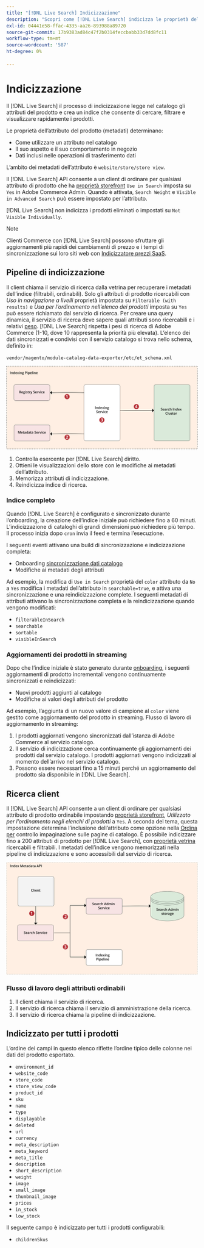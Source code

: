 ```yaml
---
title: "[!DNL Live Search] Indicizzazione"
description: "Scopri come [!DNL Live Search] indicizza le proprietà dell’attributo del prodotto."
exl-id: 04441e58-ffac-4335-aa26-893988a89720
source-git-commit: 17b9383ad84c47f2b0314feccbabb33d7dd8fc11
workflow-type: tm+mt
source-wordcount: '587'
ht-degree: 0%

---
```


# Indicizzazione

Il [!DNL Live Search] il processo di indicizzazione legge nel catalogo gli attributi del prodotto e crea un indice che consente di cercare, filtrare e visualizzare rapidamente i prodotti.

Le proprietà dell’attributo del prodotto (metadati) determinano:

* Come utilizzare un attributo nel catalogo
* Il suo aspetto e il suo comportamento in negozio
* Dati inclusi nelle operazioni di trasferimento dati

L’ambito dei metadati dell’attributo è `website/store/store view`.

Il [!DNL Live Search] API consente a un client di ordinare per qualsiasi attributo di prodotto che ha [proprietà storefront](https://experienceleague.adobe.com/docs/commerce-admin/catalog/product-attributes/product-attributes.html) `Use in Search` imposta su `Yes` in Adobe Commerce Admin. Quando è attivata, `Search Weight` e `Visible in Advanced Search` può essere impostato per l’attributo.

[!DNL Live Search] non indicizza i prodotti eliminati o impostati su `Not Visible Individually`.

>[!NOTE]
>
> Clienti Commerce con [!DNL Live Search] possono sfruttare gli aggiornamenti più rapidi dei cambiamenti di prezzo e i tempi di sincronizzazione sui loro siti web con [Indicizzatore prezzi SaaS](../price-index/price-indexing.md).

## Pipeline di indicizzazione

Il client chiama il servizio di ricerca dalla vetrina per recuperare i metadati dell’indice (filtrabili, ordinabili). Solo gli attributi di prodotto ricercabili con *Uso in navigazione a livelli* proprietà impostata su `Filterable (with results)` e *Usa per l’ordinamento nell’elenco dei prodotti* imposta su `Yes` può essere richiamato dal servizio di ricerca.
Per creare una query dinamica, il servizio di ricerca deve sapere quali attributi sono ricercabili e i relativi [peso](https://experienceleague.adobe.com/docs/commerce-admin/catalog/catalog/search/search-results.html#weighted-search). [!DNL Live Search] rispetta i pesi di ricerca di Adobe Commerce (1-10, dove 10 rappresenta la priorità più elevata). L’elenco dei dati sincronizzati e condivisi con il servizio catalogo si trova nello schema, definito in:

`vendor/magento/module-catalog-data-exporter/etc/et_schema.xml`

![[!DNL Live Search] diagramma di ricerca client indicizzazione](assets/indexing-pipeline.svg)

1. Controlla esercente per [!DNL Live Search] diritto.
1. Ottieni le visualizzazioni dello store con le modifiche ai metadati dell’attributo.
1. Memorizza attributi di indicizzazione.
1. Reindicizza indice di ricerca.

### Indice completo

Quando [!DNL Live Search] è configurato e sincronizzato durante l’onboarding, la creazione dell’indice iniziale può richiedere fino a 60 minuti. L’indicizzazione di cataloghi di grandi dimensioni può richiedere più tempo. Il processo inizia dopo `cron` invia il feed e termina l’esecuzione.

I seguenti eventi attivano una build di sincronizzazione e indicizzazione completa:

* Onboarding [sincronizzazione dati catalogo](install.md#synchronize-catalog-data)
* Modifiche ai metadati degli attributi

Ad esempio, la modifica di `Use in Search` proprietà del `color` attributo da `No` a `Yes` modifica i metadati dell’attributo in `searchable=true`, e attiva una sincronizzazione e una reindicizzazione complete. I seguenti metadati di attributi attivano la sincronizzazione completa e la reindicizzazione quando vengono modificati:

* `filterableInSearch`
* `searchable`
* `sortable`
* `visibleInSearch`

### Aggiornamenti dei prodotti in streaming

Dopo che l’indice iniziale è stato generato durante [onboarding](install.md#synchronize-catalog-data), i seguenti aggiornamenti di prodotto incrementali vengono continuamente sincronizzati e reindicizzati:

* Nuovi prodotti aggiunti al catalogo
* Modifiche ai valori degli attributi del prodotto

Ad esempio, l’aggiunta di un nuovo valore di campione al `color` viene gestito come aggiornamento del prodotto in streaming.
Flusso di lavoro di aggiornamento in streaming:

1. I prodotti aggiornati vengono sincronizzati dall’istanza di Adobe Commerce al servizio catalogo.
1. Il servizio di indicizzazione cerca continuamente gli aggiornamenti dei prodotti dal servizio catalogo. I prodotti aggiornati vengono indicizzati al momento dell’arrivo nel servizio catalogo.
1. Possono essere necessari fino a 15 minuti perché un aggiornamento del prodotto sia disponibile in [!DNL Live Search].

## Ricerca client

Il [!DNL Live Search] API consente a un client di ordinare per qualsiasi attributo di prodotto ordinabile impostando [proprietà storefront](https://experienceleague.adobe.com/docs/commerce-admin/catalog/product-attributes/product-attributes.html), *Utilizzato per l’ordinamento negli elenchi di prodotti* a `Yes`. A seconda del tema, questa impostazione determina l’inclusione dell’attributo come opzione nella [Ordina per](https://experienceleague.adobe.com/docs/commerce-admin/catalog/catalog/navigation/navigation.html) controllo impaginazione sulle pagine di catalogo. È possibile indicizzare fino a 200 attributi di prodotto per [!DNL Live Search], con [proprietà vetrina](https://experienceleague.adobe.com/docs/commerce-admin/catalog/product-attributes/product-attributes.html) ricercabili e filtrabili.
I metadati dell’indice vengono memorizzati nella pipeline di indicizzazione e sono accessibili dal servizio di ricerca.

![[!DNL Live Search] diagramma API metadati indice](assets/index-metadata-api.svg)

### Flusso di lavoro degli attributi ordinabili

1. Il client chiama il servizio di ricerca.
1. Il servizio di ricerca chiama il servizio di amministrazione della ricerca.
1. Il servizio di ricerca chiama la pipeline di indicizzazione.

## Indicizzato per tutti i prodotti

L’ordine dei campi in questo elenco riflette l’ordine tipico delle colonne nei dati del prodotto esportato.

* `environment_id`
* `website_code`
* `store_code`
* `store_view_code`
* `product_id`
* `sku`
* `name`
* `type`
* `displayable`
* `deleted`
* `url`
* `currency`
* `meta_description`
* `meta_keyword`
* `meta_title`
* `description`
* `short_description`
* `weight`
* `image`
* `small_image`
* `thumbnail_image`
* `prices`
* `in_stock`
* `low_stock`

Il seguente campo è indicizzato per tutti i prodotti configurabili:

* `childrenSkus`
